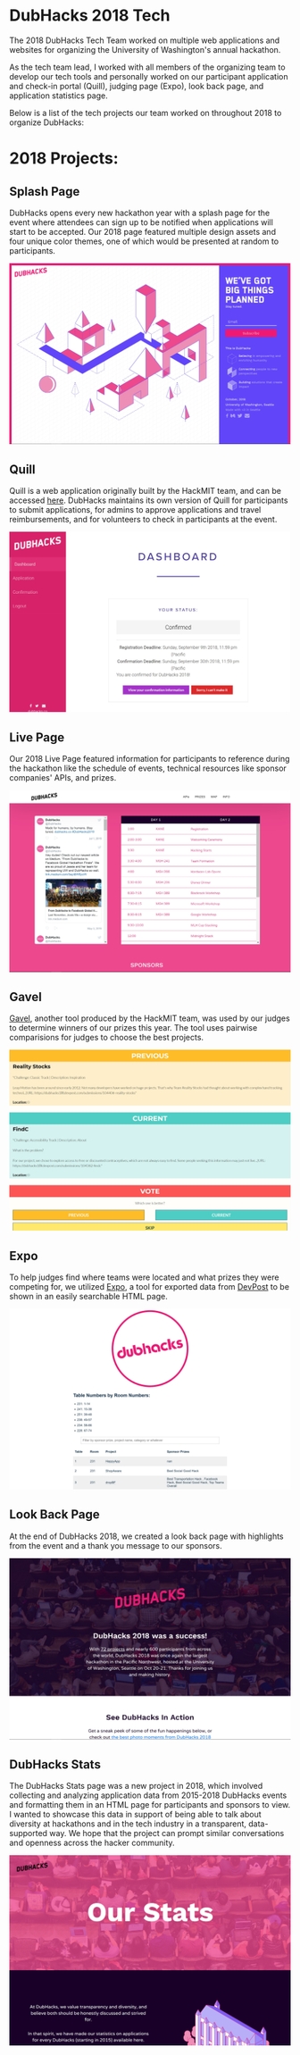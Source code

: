 # DubHacks 2018 Tech

The 2018 DubHacks Tech Team worked on multiple web applications and websites for organizing the University of Washington's annual hackathon. 

As the tech team lead, I worked with all members of the organizing team to develop our tech tools and personally worked on our participant application and check-in portal (Quill), judging page (Expo), look back page, and application statistics page.

Below is a list of the tech projects our team worked on throughout 2018 to organize DubHacks:

# 2018 Projects: 

## Splash Page

DubHacks opens every new hackathon year with a splash page for the event where attendees can sign up to be notified when applications will start to be accepted. Our 2018 page featured multiple design assets and four unique color themes, one of which would be presented at random to participants.

![Splash Page](./img/splashpage.jpg)

## Quill

Quill is a web application originally built by the HackMIT team, and can be accessed [here](https://github.com/techx/quill). DubHacks maintains its own version of Quill for participants to submit applications, for admins to approve applications and travel reimbursements, and for volunteers to check in participants at the event.  

![Quill](./img/quill.jpg)

## Live Page

Our 2018 Live Page featured information for participants to reference during the hackathon like the schedule of events, technical resources like sponsor companies' APIs, and prizes.

![Live Page](./img/livepage.jpg)

## Gavel

[Gavel](https://github.com/anishathalye/gavel), another tool produced by the HackMIT team, was used by our judges to determine winners of our prizes this year. The tool uses pairwise comparisions for judges to choose the best projects. 

![Gavel](./img/gavel.jpg)

## Expo

To help judges find where teams were located and what prizes they were competing for, we utilized [Expo](https://github.com/nealrs/expo), a tool for exported data from [DevPost](https://devpost.com/) to be shown in an easily searchable HTML page.

![Expo](./img/expo.jpg)

## Look Back Page

At the end of DubHacks 2018, we created a look back page with highlights from the event and a thank you message to our sponsors. 

![Look Back Page](./img/lookbackpage.jpg)

## DubHacks Stats

The DubHacks Stats page was a new project in 2018, which involved collecting and analyzing application data from 2015-2018 DubHacks events and formatting them in an HTML page for participants and sponsors to view. I wanted to showcase this data in support of being able to talk about diversity at hackathons and in the tech industry in a transparent, data-supported way. We hope that the project can prompt similar conversations and openness across the hacker community.  

![DubHacks Stats](./img/dhstats.png)
